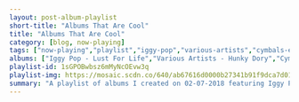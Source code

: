 ```yaml
---
layout: post-album-playlist
short-title: "Albums That Are Cool"
title: "Albums That Are Cool"
category: [blog, now-playing]
tags: ["now-playing","playlist","iggy-pop","various-artists","cymbals-eat-guitars","queens-of-the-stone-age","the-m's","the-black-keys","the-black-keys","james-brown","various-artists","white-lies"]
albums: ["Iggy Pop - Lust For Life","Various Artists - Hunky Dory","Cymbals Eat Guitars - LOSE","Queens of the Stone Age - ...Like Clockwork","The M's - The M's","The Black Keys - The Moan","The Black Keys - The Big Come Up","James Brown - It's A Mother","Various Artists - Wolf","White Lies - Friends (Deluxe Version)"]
playlist-id: 1sGPOBwbsz6mMyNcOEvw3q
playlist-img: https://mosaic.scdn.co/640/ab67616d0000b27341b91f9dca7d01b1381834d4ab67616d0000b2734aa5f679427e35409a06f225ab67616d0000b273c657af8d545b4dcf432ace76ab67616d0000b273eee7c041844e45dd76469fa0
summary: "A playlist of albums I created on 02-07-2018 featuring Iggy Pop, Various Artists, Cymbals Eat Guitars, Queens of the Stone Age, The M's, The Black Keys, The Black Keys, James Brown, Various Artists, and White Lies"
---
```

